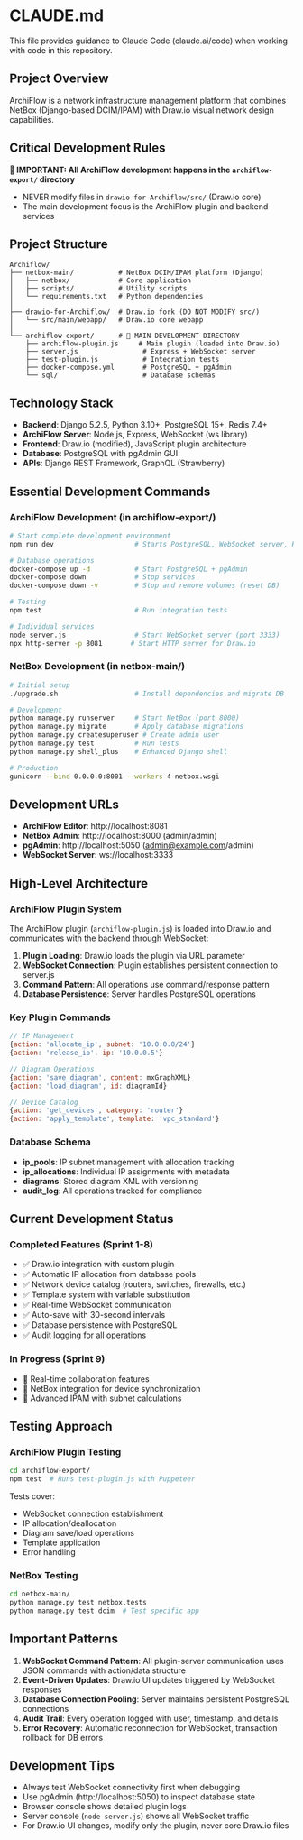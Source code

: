 # CLAUDE.md

This file provides guidance to Claude Code (claude.ai/code) when working with code in this repository.

## Project Overview

ArchiFlow is a network infrastructure management platform that combines NetBox (Django-based DCIM/IPAM) with Draw.io visual network design capabilities.

## Critical Development Rules

**🚨 IMPORTANT: All ArchiFlow development happens in the `archiflow-export/` directory**
- NEVER modify files in `drawio-for-Archiflow/src/` (Draw.io core)
- The main development focus is the ArchiFlow plugin and backend services

## Project Structure

```
Archiflow/
├── netbox-main/           # NetBox DCIM/IPAM platform (Django)
│   ├── netbox/            # Core application
│   ├── scripts/           # Utility scripts
│   └── requirements.txt   # Python dependencies
│
├── drawio-for-Archiflow/  # Draw.io fork (DO NOT MODIFY src/)
│   └── src/main/webapp/   # Draw.io core webapp
│
└── archiflow-export/      # 🎯 MAIN DEVELOPMENT DIRECTORY
    ├── archiflow-plugin.js     # Main plugin (loaded into Draw.io)
    ├── server.js                # Express + WebSocket server
    ├── test-plugin.js           # Integration tests
    ├── docker-compose.yml       # PostgreSQL + pgAdmin
    └── sql/                     # Database schemas
```

## Technology Stack

- **Backend**: Django 5.2.5, Python 3.10+, PostgreSQL 15+, Redis 7.4+
- **ArchiFlow Server**: Node.js, Express, WebSocket (ws library)
- **Frontend**: Draw.io (modified), JavaScript plugin architecture
- **Database**: PostgreSQL with pgAdmin GUI
- **APIs**: Django REST Framework, GraphQL (Strawberry)

## Essential Development Commands

### ArchiFlow Development (in archiflow-export/)
```bash
# Start complete development environment
npm run dev                    # Starts PostgreSQL, WebSocket server, HTTP server

# Database operations
docker-compose up -d           # Start PostgreSQL + pgAdmin
docker-compose down            # Stop services
docker-compose down -v         # Stop and remove volumes (reset DB)

# Testing
npm test                       # Run integration tests

# Individual services
node server.js                 # Start WebSocket server (port 3333)
npx http-server -p 8081       # Start HTTP server for Draw.io
```

### NetBox Development (in netbox-main/)
```bash
# Initial setup
./upgrade.sh                   # Install dependencies and migrate DB

# Development
python manage.py runserver     # Start NetBox (port 8000)
python manage.py migrate       # Apply database migrations
python manage.py createsuperuser # Create admin user
python manage.py test          # Run tests
python manage.py shell_plus    # Enhanced Django shell

# Production
gunicorn --bind 0.0.0.0:8001 --workers 4 netbox.wsgi
```

## Development URLs

- **ArchiFlow Editor**: http://localhost:8081
- **NetBox Admin**: http://localhost:8000 (admin/admin)
- **pgAdmin**: http://localhost:5050 (admin@example.com/admin)
- **WebSocket Server**: ws://localhost:3333

## High-Level Architecture

### ArchiFlow Plugin System
The ArchiFlow plugin (`archiflow-plugin.js`) is loaded into Draw.io and communicates with the backend through WebSocket:

1. **Plugin Loading**: Draw.io loads the plugin via URL parameter
2. **WebSocket Connection**: Plugin establishes persistent connection to server.js
3. **Command Pattern**: All operations use command/response pattern
4. **Database Persistence**: Server handles PostgreSQL operations

### Key Plugin Commands
```javascript
// IP Management
{action: 'allocate_ip', subnet: '10.0.0.0/24'}
{action: 'release_ip', ip: '10.0.0.5'}

// Diagram Operations  
{action: 'save_diagram', content: mxGraphXML}
{action: 'load_diagram', id: diagramId}

// Device Catalog
{action: 'get_devices', category: 'router'}
{action: 'apply_template', template: 'vpc_standard'}
```

### Database Schema
- **ip_pools**: IP subnet management with allocation tracking
- **ip_allocations**: Individual IP assignments with metadata
- **diagrams**: Stored diagram XML with versioning
- **audit_log**: All operations tracked for compliance

## Current Development Status

### Completed Features (Sprint 1-8)
- ✅ Draw.io integration with custom plugin
- ✅ Automatic IP allocation from database pools
- ✅ Network device catalog (routers, switches, firewalls, etc.)
- ✅ Template system with variable substitution
- ✅ Real-time WebSocket communication
- ✅ Auto-save with 30-second intervals
- ✅ Database persistence with PostgreSQL
- ✅ Audit logging for all operations

### In Progress (Sprint 9)
- 🔄 Real-time collaboration features
- 🔄 NetBox integration for device synchronization
- 🔄 Advanced IPAM with subnet calculations

## Testing Approach

### ArchiFlow Plugin Testing
```bash
cd archiflow-export/
npm test  # Runs test-plugin.js with Puppeteer
```

Tests cover:
- WebSocket connection establishment
- IP allocation/deallocation
- Diagram save/load operations
- Template application
- Error handling

### NetBox Testing
```bash
cd netbox-main/
python manage.py test netbox.tests
python manage.py test dcim  # Test specific app
```

## Important Patterns

1. **WebSocket Command Pattern**: All plugin-server communication uses JSON commands with action/data structure
2. **Event-Driven Updates**: Draw.io UI updates triggered by WebSocket responses
3. **Database Connection Pooling**: Server maintains persistent PostgreSQL connections
4. **Audit Trail**: Every operation logged with user, timestamp, and details
5. **Error Recovery**: Automatic reconnection for WebSocket, transaction rollback for DB errors

## Development Tips

- Always test WebSocket connectivity first when debugging
- Use pgAdmin (http://localhost:5050) to inspect database state
- Browser console shows detailed plugin logs
- Server console (`node server.js`) shows all WebSocket traffic
- For Draw.io UI changes, modify only the plugin, never core Draw.io files